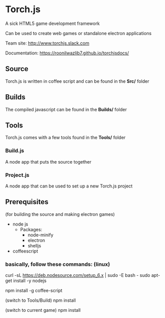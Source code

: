 # Torch.js
A sick HTML5 game development framework

Can be used to create web games or standalone electron applications

Team site: http://www.torchjs.slack.com

Documentation: https://roonilwazlib7.github.io/torchjsdocs/

## Source
Torch.js is written in coffee script and can be found in the <b>Src/</b> folder

## Builds
The compiled javascript can be found in the <b>Builds/</b> folder

## Tools
Torch.js comes with a few tools found in the <b>Tools/</b> folder

### Build.js
A node app that puts the source together

### Project.js
A node app that can be used to set up a new Torch.js project

## Prerequisites
(for building the source and making electron games)

* node js
    * Packages:
        * node-minify
        * electron
        * shelljs
* coffeescript

### basically, follow these commands: (linux)
curl -sL https://deb.nodesource.com/setup_6.x | sudo -E bash -
sudo apt-get install -y nodejs

npm install -g coffee-script

(switch to Tools/Build) npm install

(switch to current game) npm install

